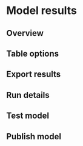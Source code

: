 # Model results

## Overview

## Table options

## Export results

## Run details

## Test model

## Publish model
